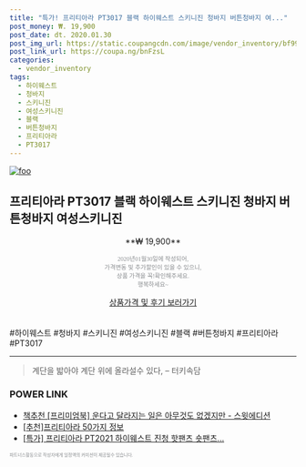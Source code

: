 ```yaml
--- 
title: "특가! 프리티아라 PT3017 블랙 하이웨스트 스키니진 청바지 버튼청바지 여..." 
post_money: ₩. 19,900 
post_date: dt. 2020.01.30 
post_img_url: https://static.coupangcdn.com/image/vendor_inventory/bf99/0f5413ca0c27668ad77a786a2f77385c2310abe2f4875f0648ce22c6cfe8.jpg 
post_link_url: https://coupa.ng/bnFzsL 
categories: 
  - vendor_inventory 
tags: 
  - 하이웨스트 
  - 청바지 
  - 스키니진 
  - 여성스키니진 
  - 블랙 
  - 버튼청바지 
  - 프리티아라 
  - PT3017 
--- 
```

[![foo](https://static.coupangcdn.com/image/vendor_inventory/bf99/0f5413ca0c27668ad77a786a2f77385c2310abe2f4875f0648ce22c6cfe8.jpg)](https://coupa.ng/bnFzsL) 

## 프리티아라 PT3017 블랙 하이웨스트 스키니진 청바지 버튼청바지 여성스키니진 
<p style="text-align: center;">**₩ 19,900**</p> 
<p style="text-align: center;"><span style="color: #898c8f; font-family: Georgia,Times,serif; font-size: 0.75em;">2020년01월30일에 작성되어, <br>가격변동 및 추가할인이 있을 수 있으니,<br> 상품 가격을 꼭!확인해주세요.<br>행복하세요~</span> 
</p>	 
<div markdown="0" style="text-align: center;"><a href="https://coupa.ng/bnFzsL" class="btn btn--success">상품가격 및 후기 보러가기</a></div> 
<br><br> 
  #하이웨스트 #청바지 #스키니진 #여성스키니진 #블랙 #버튼청바지 #프리티아라 #PT3017 
<hr> 

> 계단을 밟아야 계단 위에 올라설수 있다, – 터키속담 


### POWER LINK

* <a href="https://blog.naver.com/fasyy4321/221787498782" target="_blank">책추천 [프리미엄북] 운다고 달라지는 일은 아무것도 없겠지만 - 스윗에디션</a>
* <a href="https://blog.naver.com/fasyy4321/221789458103" target="_blank">[추천]프리티아라 50가지 정보</a>
* <a href="https://blog.naver.com/santokki14/221789803034" target="_blank">[특가] 프리티아라 PT2021 하이웨스트 진청 핫팬츠 숏팬츠...</a>

<span style="color: #898c8f; font-family: Georgia,Times,serif; font-size: 0.55em;">파트너스활동으로 작성자에게 일정액의 커미션이 제공될수 있습니다.</span> 
